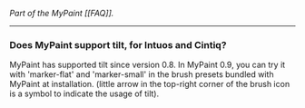 *Part of the MyPaint [[FAQ]].*

******


### Does MyPaint support tilt, for Intuos and Cintiq?

MyPaint has supported tilt since version 0.8. In MyPaint 0.9, you can
try it with 'marker-flat' and 'marker-small' in the brush presets
bundled with MyPaint at installation. (little arrow in the top-right
corner of the brush icon is a symbol to indicate the usage of tilt).

